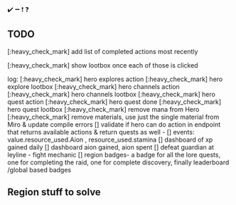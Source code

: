 <!--a checkbox list-->

:heavy_check_mark: :heavy_minus_sign: :heavy_exclamation_mark: :question:

## TODO

[:heavy_check_mark] add list of completed actions most recently

[:heavy_check_mark] show lootbox once each of those is clicked

log:
[:heavy_check_mark] hero explores action
[:heavy_check_mark] hero explore lootbox
[:heavy_check_mark] hero channels action
[:heavy_check_mark] hero channels lootbox
[:heavy_check_mark] hero quest action
[:heavy_check_mark] hero quest done
[:heavy_check_mark] hero quest lootbox
[:heavy_check_mark] remove mana from Hero
[:heavy_check_mark] remove materials, use just the single material from Miro & update compile errors
[] validate if hero can do action in endpoint that returns available actions & return quests as well
    - 
[] events: value.resource_used.Aion , resource_used.stamina
[] dashboard of xp gained daily
[] dashboard aion gained, aion spent
[] defeat guardian at leyline - fight mechanic
[] region badges- a badge for all the lore quests, one for completing the raid, one for complete discovery, finally leaderboard /global based badges



## Region stuff to solve
 
